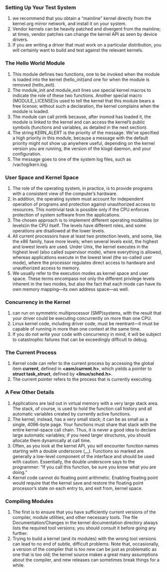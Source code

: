 ### Setting Up Your Test System

1. we recommend that you obtain a “mainline” kernel directly from the kernel.org mirror network, and install it on your system.
2. Vendor kernels can be heavily patched and divergent from the mainline; at times, vendor patches can change the kernel API as seen by device drivers. 
3. If you are writing a driver that must work on a particular distribution, you will certainly want to build and test against the relevant kernels.

### The Hello World Module

1. This module defines two functions, one to be invoked when the module is loaded into the kernel (hello_init)and one for when the module is removed (hello_exit). 
2. The module_init and module_exit lines use special kernel macros to indicate the role of these two functions. Another special macro (MODULE_LICENSE)is used to tell the kernel that this module bears a free license; without such a declaration, the kernel complains when the  module is loaded.
3. The module can call printk because, after insmod has loaded it, the module is linked to the kernel and can access the kernel’s public symbols (functions and variables, as detailed in the next section). 
4.  The string KERN_ALERT is the priority of the message. We’ve specified a high priority in this module, because a message with the default priority might not show up anywhere useful, depending on the kernel version you are running, the version of the klogd daemon, and your configuration.
5. The message goes to one of the system log files, such as /var/log/kern.log.

### User Space and Kernel Space
1. The role of the operating system, in practice, is to provide programs with a consistent view of the computer’s hardware. 
2. In addition, the operating system must account for independent operation of programs and protection against unauthorized
access to resources. This nontrivial task is possible only if the CPU enforces protection of system software from the applications.
3. The chosen approach is to implement different operating modalities (or levels)in the CPU itself. The levels have different roles, and some operations are disallowed at the lower levels.
4. All current processors have at least two protection levels, and some, like the x86 family, have more levels; when several levels exist, the highest and lowest levels are used. Under Unix, the kernel executes in the highest level (also called supervisor
mode), where everything is allowed, whereas applications execute in the lowest level (the so-called user mode), where the processor regulates direct access to hardware and unauthorized access to memory.
5. We usually refer to the execution modes as kernel space and user space. These terms encompass not only the different privilege levels inherent in the two modes, but also the fact that each mode can have its own memory mapping—its own address space—as well.

### Concurrency in the Kernel
1. can run on symmetric multiprocessor (SMP)systems, with the result that your driver could be executing concurrently on more than one CPU. 
2. Linux kernel code, including driver code, must be reentrant—it must be capable of running in more than one context at the same time.
3.  If you do not write your code with concurrency in mind, it will be subject to catastrophic failures that can be exceedingly difficult to debug.

### The Current Process
1.  Kernel code can refer to the current process by accessing the global item **current**, defined in **<asm/current.h>**, which yields a pointer to **struct task_struct**, defined by **<linux/sched.h>**.
2. The current pointer refers to the process that is currently executing.

### A Few Other Details
1. Applications are laid out in virtual memory with a very large stack area. The stack, of course, is used to hold the function call history and all automatic variables created by currently active functions.
2. The kernel, instead, has a very small stack; it can be as small as a single, 4096-byte page. Your functions must share that stack with the entire kernel-space call chain. Thus, it is never a good idea to declare large automatic variables; if you need larger structures, you should allocate them dynamically at call time.
3. Often, as you look at the kernel API, you will encounter function names starting with a double underscore (\__). Functions so marked are generally a low-level component of the interface and should be used with caution. Essentially, the double underscore says to the programmer: “If you call this function, be sure you know what you are doing.”
4. Kernel code cannot do floating point arithmetic. Enabling floating point would require that the kernel save and restore the floating point processor’s state on each entry to, and exit from, kernel space.

### Compiling Modules
1. The first is to ensure that you have sufficiently current versions of the compiler, module utilities, and other necessary tools. The file Documentation/Changes in the kernel documentation directory always lists the required tool versions; you
should consult it before going any further.
2. Trying to build a kernel (and its modules) with the wrong tool versions can lead to no end of subtle, difficult problems. Note
that, occasionally, a version of the compiler that is too new can be just as problematic as one that is too old; the kernel source makes a great many assumptions about the compiler, and new releases can sometimes break things for a while.


